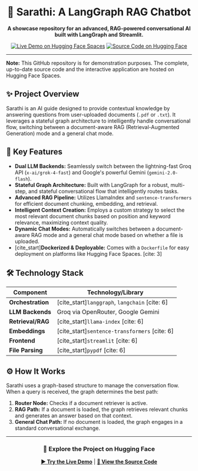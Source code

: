 <div align="center">

# 🧠 Sarathi: A LangGraph RAG Chatbot

**A showcase repository for an advanced, RAG-powered conversational AI built with LangGraph and Streamlit.**

</div>

<div align="center">

[![Live Demo on Hugging Face Spaces](https://img.shields.io/badge/🤗-Live%20Demo%20on%20Hugging%20Face-yellow)](https://huggingface.co/spaces/aryan195a/LangGraph-RAG-Chatbot)
[![Source Code on Hugging Face](https://img.shields.io/badge/💻-Source%20Code%20on%20Hugging%20Face-blue)](https://huggingface.co/spaces/aryan195a/LangGraph-RAG-Chatbot/tree/main)

</div>

---

**Note:** This GitHub repository is for demonstration purposes. The complete, up-to-date source code and the interactive application are hosted on Hugging Face Spaces.

## ✨ Project Overview

Sarathi is an AI guide designed to provide contextual knowledge by answering questions from user-uploaded documents (`.pdf` or `.txt`). It leverages a stateful graph architecture to intelligently handle conversational flow, switching between a document-aware RAG (Retrieval-Augmented Generation) mode and a general chat mode.

## 🚀 Key Features

-   **Dual LLM Backends:** Seamlessly switch between the lightning-fast Groq API (`x-ai/grok-4-fast`) and Google's powerful Gemini (`gemini-2.0-flash`).
-   **Stateful Graph Architecture:** Built with LangGraph for a robust, multi-step, and stateful conversational flow that intelligently routes tasks.
-   **Advanced RAG Pipeline:** Utilizes LlamaIndex and `sentence-transformers` for efficient document chunking, embedding, and retrieval.
-   **Intelligent Context Creation:** Employs a custom strategy to select the most relevant document chunks based on position and keyword relevance, maximizing context quality.
-   **Dynamic Chat Modes:** Automatically switches between a document-aware RAG mode and a general chat mode based on whether a file is uploaded.
-   [cite_start]**Dockerized & Deployable:** Comes with a `Dockerfile` for easy deployment on platforms like Hugging Face Spaces. [cite: 3]

## 🛠️ Technology Stack

| Component         | Technology/Library                                         |
| ----------------- | ---------------------------------------------------------- |
| **Orchestration** | [cite_start]`langgraph`, `langchain` [cite: 6]                         |
| **LLM Backends** | Groq via OpenRouter, Google Gemini               |
| **Retrieval/RAG** | [cite_start]`llama-index` [cite: 6]                                    |
| **Embeddings** | [cite_start]`sentence-transformers` [cite: 6]                          |
| **Frontend** | [cite_start]`streamlit` [cite: 6]                                      |
| **File Parsing** | [cite_start]`pypdf` [cite: 6]                                          |

## ⚙️ How It Works

Sarathi uses a graph-based structure to manage the conversation flow. When a query is received, the graph determines the best path:

1.  **Router Node:** Checks if a document retriever is active.
2.  **RAG Path:** If a document is loaded, the graph retrieves relevant chunks and generates an answer based on that context.
3.  **General Chat Path:** If no document is loaded, the graph engages in a standard conversational exchange.

---

<div align="center">

### 🔗 Explore the Project on Hugging Face

[**▶️ Try the Live Demo**](https://huggingface.co/spaces/YourUsername/YourSpaceName) | [**📄 View the Source Code**](https://huggingface.co/spaces/YourUsername/YourSpaceName/tree/main)

</div>
